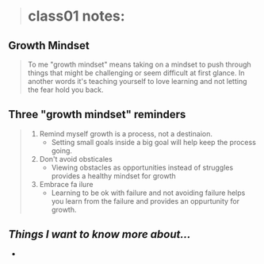 > # class01 notes:


## Growth Mindset

>To me "growth mindset" means taking on a mindset to push through things that might be challenging or seem difficult at first glance. In another words it's teaching yourself to love learning and not letting the fear hold you back. 


## Three "growth mindset" reminders

> 1. Remind myself growth is a process, not a destinaion. 
>    - Setting small goals inside a big goal will help keep the process going. 
> 2. Don't avoid obsticales 
>    - Viewing obstacles as opportunities instead of struggles provides a healthy mindset for growth
> 3. Embrace fa ilure
>    - Learning to be ok with failure and not avoiding failure helps you learn from the failure and provides an oppurtunity for growth. 

## ***Things I want to know more about...***

 *
